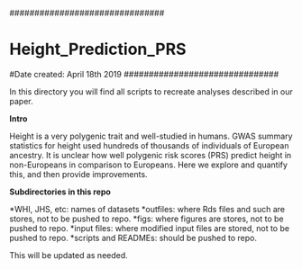 ###############################
# Height_Prediction_PRS ####

#Date created: April 18th 2019
###############################

In this directory you will find all scripts to recreate analyses described in our paper.

**Intro**

Height is a very polygenic trait and well-studied in humans. GWAS summary statistics for height used hundreds of thousands of individuals of European ancestry. It is unclear how well polygenic risk scores (PRS) predict height in non-Europeans in comparison to Europeans. Here we explore and quantify this, and then provide improvements.

**Subdirectories in this repo**

*WHI, JHS, etc: names of datasets
*outfiles: where Rds files and such are stores, not to be pushed to repo.
*figs: where figures are stores, not to be pushed to repo.
*input files: where modified input files are stored, not to be pushed to repo.
*scripts and READMEs: should be pushed to repo.


This will be updated as needed.
